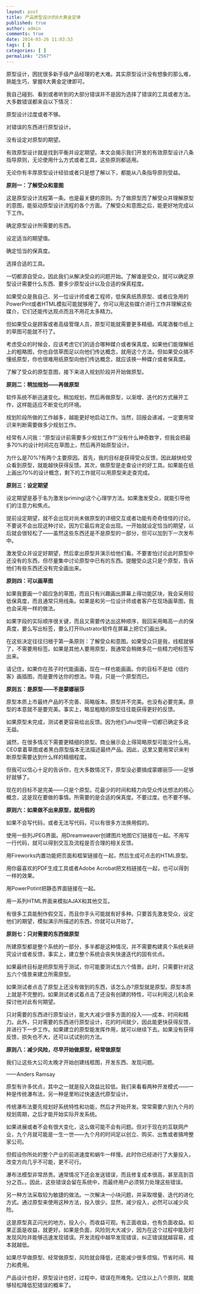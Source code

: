 ```yaml
---
layout: post
title: 产品原型设计的8大黄金定律
published: true
author: admin
comments: true
date: 2014-03-26 11:03:53
tags: [ ]
categories: [ ]
permalink: "2567"
---
```

原型设计，困扰很多新手级产品经理的老大难。其实原型设计没有想象的那么难，熟能生巧，掌握8大黄金定律即可。

我自己碰到、看到或者听到的大部分错误并不是因为选择了错误的工具或者方法。大多数错误都来自以下情况：

原型设计过度或者不够。

对错误的东西进行原型设计。

没有设定对原型的期望。

有效原型设计就是找到平衡并设定期望。本文会揭示我们开发的有效原型设计八条指导原则，无论使用什么方式或者工具，这些原则都适用。

无论你有丰厚原型设计经验或者只是想了解以下，都能从八条指导原则受益。

**原则一：了解受众和意图**

这是原型设计流程第一条。也是最关健的原则。为了做原型而了解受众并理解原型的意图，能驱动原型设计流程的各个方面。了解受众和意图之后，能更好地完成以下工作。

确定原型设计所需要的东西。

设定适当的期望值。

确定恰当的保真度。

选择合适的工具。

一切都源自受众，因此我们从解决受众的问题开始。了解谁是受众，就可以确定原型设计需要什么东西、要多少原型设计以及合适的保真程度。

如果受众是我自己、另一位设计师或者工程师，低保真纸质原型、或者应急用的PowerPint或者HTML模拟可能就够用了。你可以用这些媒介进行工作并理解这些媒介，它们还能传达观点而且不用花太多精力。

但如果受众是顾客或者高级管理人员，原型可能就需要更多精细。鸡尾酒餐巾纸上的草图可能就不行了。

考虑受众的时候会，应该考虑它们的适合哪种媒介或者保真度。如果他们能理解纸上的粗略图，你也自信草图足以向他们传达概念，就用这个方法。但如果受众搞不懂纸原型，你也很难用纸原型向他们传达概念，就应该换一种媒介或者保真度。

了解了受众的原型意图，接下来进入规划阶段并开始做原型。

**原则二：稍加规划——再做原型**

软件系统不断迅速变化。稍加规划，然后再做原型，以渐增、迭代的方式展开工作，这样能适应不断变化的环境。

规划阶段所做的工作越多，越能更好地启动工作。当然，回报会递减，一定要用常识来判断需要做多少规划工作。

经常有人问我：“原型设计前需要多少规划工作?”没有什么神奇数字，但我会把最多70%的设计时间花在草图上，然后再开始原型设计。

为什么是70%?有两个主要原因。首先，我的目标是获得受众反馈，因此越快给受众看到原型，就能越快获得反馈。其次，做原型是走查设计的好工具。如果能在纸上画出70%的设计概念，剩下的工作就可以用原型来走查完成。

**原则三：设定期望**

设定期望是基于名为激发(priming)这个心理学方法。如果激发受众，就能引导他们的注意力和焦点。

提前设定期望，就不会出现对尚未做原型的详细交互或者功能有奇奇怪怪的讨论。不要说不会出现这种讨论，因为它最后肯定会出现。一开始就设定恰当的期望，以后就会很轻松了——虽然这些东西还是不是原型的一部分，但可以加到下一次发布中。

激发受众并设定好期望，然后拿出原型并演示给他们看。不要害怕讨论此时原型中还没有的东西，但尽量集中讨论原型中已有的东西。提醒受众这只是个原型，告诉他们有些东西还没有完全画出来。

**原则四：可以画草图**

如果我要画一个超应急的草图，而且只有兴趣画出屏幕上得功能区块，我会采用较低保真度，而且通常只用线条。如果是和另一位设计师或者客户在现场画草图，我也会采用一样的做法。

如果字段的实际顺序很关键，而且又需要传达出这种顺序，我回采用略高一点的保真度，要么写出标签，要么打开Illustrator软件在屏幕上把它们画出来。

在这些决定往往归根于第一条原则：了解受众和意图。如果受众只是我，线框就够了，不需要用标签。如果是其他人要用原型，我通常会稍微多花一些精力吧标签写出来。

请记住，如果你在孩子时代能画画，现在一样也能画画。你的目标不是给《纽约客》画插图，而是要传达你的想法。毕竟，只是一个原型而已。

**原则五：是原型——不是蒙娜丽莎**

原型本质上市最终产品的不完善、简略版本。原型并不完美。也没有必要完美。原型的本意就不是要完美。事实上，略显粗糙的原型往往能获得更好的反馈。

如果原型未完成，测试者更容易给出反馈。因为他们uhui觉得一切都已确定多说无益。

诚然，在很多情况下需要更精细的原型。商业展示会上得简略原型可能没什么用。CEO拿着草图或者黑白原型版本无法描述最终产品。因此，这里又要用常识来判断原型需要达到什么样的精细程度。

但我可以信心十足的告诉你，在大多数情况下，原型没必要搞成蒙娜丽莎——足够好就够了。

现在的目标不是完美——只是个原型。花最少的时间和精力向受众传达想法的核心概念，这是现在要做的事情。所需要的是合适的保真度。不要过度。也不要不够。

**原则六：如果做不出来原型，就用假的**

如果不会写代码，或者无法写代码，可以有很多方法换用假的。

使用一些列JPEG界面。用Dreamweaver创建图片地图它们链接在一起。不用写一行代码，就可以得到交互及流程是否合理的相关反馈。

用Fireworks内置功能把页面和框架链接在一起，然后生成可点击的HTML原型。

用你最喜欢的PDF生成工具或者Adobe Acrobat把文档链接在一起，也可以得到一样的效果。

用PowerPotint把静态界面链接在一起。

用一系列HTML界面来模拟AJAX和其他交互。

有很多工具能制作假交互，而且你手头可能就有好多种。只要首先激发受众，设定他们的期望，模拟演示所描述的东西，你就可以开始了。

**原则七：只对需要的东西做原型**

所建原型都是整个系统的一部分，多半都是这种情况，并不需要构建真个系统来研究设计或者反馈，事实上，建立整个系统会丧失快速迭代的固有优点。

如果最终目标是把原型用于测试，你可能要测试五六个情景。此时，只需要针对这五六个情景来建立所需原型。

如果测试者点击了原型上还没有做到的东西，该怎么办?原型就是原型。原型本质上就是不完整的。如果测试者试着点击了还没有创建的特性，可以利用这儿机会来探讨他对此有何期望。

只对需要的东西进行原型设计，能大大减少很多方面的投入——成本、时间和精力。此外，只对需要的东西进行原型设计，花的时间就少，因此能更快获得反馈，并进行下一步工作。如果建立的原型能发挥作用，就可以继续下去。如果没有获得反馈，损失也不大，还可以试试别的方法。

**原则八：减少风险，尽早开始做原型，经常做原型**

我们让这些大公司太晚才开始创建线框图，开发东西、发现问题。

——Anders Ramsay

原型有许多优点，其中之一就是投入效益比较低。我们来看看两种开发模式——一种是传统瀑布法，另一种是里哟过快速迭代原型设计。

传统瀑布法要先规划好系统特性和功能，然后才开始开发。常常需要六到九个月的规划周期，之后才能开始实际开发系统。

如果进展或者不会有很大变化，这么做可能不会有问题。但对于现在的互联网产业，九个月就可能是一生一世——九个月的时间足以创立、购买、出售或者搞垮整家公司。

但假设你所处的整个产业的前进速度和蜗牛一样慢。此时你已经进行了大量投入，改变方向几乎不可能，更不可行。

瀑布法模型非常昂贵。通常情况下还会发送错误，而且修复成本很高，甚至高到百分之百。。因此，这些错误会留在系统中，而最终用户必须努力处理这些错误。

另一种方法采取较为敏捷的做法。一次解决一小块问题，并采取增量、迭代的进化方式。通过原型来使用这种方法，投入很少。显然，减少投入，必然可以减少风险。

这是原型真正闪光的地方。投入小，而收益可观。有正面收益，也有负面收益。如果正面是收益，就更好。如果是负面，风险则大大减少，因为在这个过程中能及时发现风险并能够迅速发现错误。开发流程中越早发现错误，纠正错误就越容易，成本就越低。

如果尽早做原型、经常做原型，风险就会降低，还能减少很多烦恼，节省时间、精力和费用。

产品设计也好，原型设计也好，过程中，错误在所难免。记住以上八个原则，就能够轻松降低犯错误的概率了。